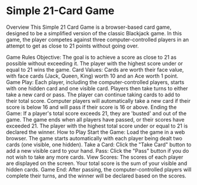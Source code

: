 # Simple 21-Card Game
Overview
This Simple 21 Card Game is a browser-based card game, designed to be a simplified version of the classic Blackjack game. In this game, the player competes against three computer-controlled players in an attempt to get as close to 21 points without going over.

Game Rules
Objective: The goal is to achieve a score as close to 21 as possible without exceeding it. The player with the highest score under or equal to 21 wins the game.
Card Values: Cards are worth their face value, with face cards (Jack, Queen, King) worth 10 and an Ace worth 1 point.
Game Play:
Each player, including the computer-controlled players, starts with one hidden card and one visible card.
Players then take turns to either take a new card or pass.
The player can continue taking cards to add to their total score.
Computer players will automatically take a new card if their score is below 16 and will pass if their score is 16 or above.
Ending the Game:
If a player's total score exceeds 21, they are 'busted' and out of the game.
The game ends when all players have passed, or their scores have exceeded 21.
The player with the highest total score under or equal to 21 is declared the winner.
How to Play
Start the Game: Load the game in a web browser. The game starts automatically with each player being dealt two cards (one visible, one hidden).
Take a Card: Click the "Take Card" button to add a new visible card to your hand.
Pass: Click the "Pass" button if you do not wish to take any more cards.
View Scores: The scores of each player are displayed on the screen. Your total score is the sum of your visible and hidden cards.
Game End: After passing, the computer-controlled players will complete their turns, and the winner will be declared based on the scores.

